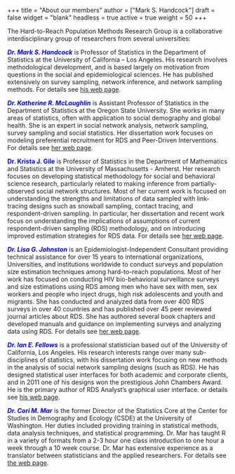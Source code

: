 +++
title = "About our members"
author = ["Mark S. Handcock"]
draft = false
widget = "blank"
headless = true
active = true
weight = 50
+++

The Hard-to-Reach Population Methods Research Group is a collaborative interdisciplinary group of researchers from several universities:

<span style="color:blue">***Dr. Mark S. Handcock***</span> is Professor of Statistics in the Department of Statistics at the University of
California – Los Angeles. His research involves methodological development, and is based largely on motivation from questions in the social and
epidemiological sciences. He has published extensively on survey sampling, network inference, and network sampling methods. For details see
[his web page](https://handcock.gthub.io).

<span style="color:blue">***Dr. Katherine R. McLaughlin***</span>  is Assistant Professor of Statistics in the Department of Statistics at the
Oregon State University. She works in many areas of statistics, often with application to social demography and global health.  She is an
expert in social network analysis, network sampling, survey sampling and social statistics. Her dissertation work focuses on modeling
preferential recruitment for RDS and Peer-Driven Interventions. For details see [her web page](https://krmclaughlin.github.io/).

<span style="color:blue">**Dr. Krista J. Gile**</span> is Professor of Statistics in the Department of Mathematics and Statistics at the
University of Massachusetts - Amherst.  Her research focuses on developing statistical methodology for social and behavioral science research,
particularly related to making inference from partially-observed social network structures. Most of her current work is focused on
understanding the strengths and limitations of data sampled with link-tracing designs such as snowball sampling, contact tracing, and
respondent-driven sampling.  In particular, her dissertation and recent work focus on understanding the implications of assumptions of current
respondent-driven sampling (RDS) methodology, and on introducing improved estimation strategies for RDS data. For details see [her web
page](https://www.math.umass.edu/~gile/).

<span style="color:blue">***Dr. Lisa G. Johnston***</span> is an Epidemiologist-Independent Consultant providing technical assistance for over
15 years to international organizations, Universities, and institutions worldwide to conduct surveys and population size estimation techniques
among hard-to-reach populations. Most of her work has focused on conducting HIV bio-behavioral surveillance surveys and size estimations using
RDS among men who have sex with men, sex workers and people who inject drugs, high risk adolescents and youth and migrants. She has conducted
and analyzed data from over 400 RDS surveys in over 40 countries and has published over 45 peer reviewed journal articles about RDS. She has
authored several book chapters and developed manuals and guidance on implementing surveys and analyzing data using RDS. For details see [her
web page](https://www.lisagjohnston.com/).

<span style="color:blue">***Dr. Ian E. Fellows***</span>  is a professional statistician based out of the University of California, Los
Angeles. His research interests range over many sub-disciplines of statistics, with his dissertation work focusing on new methods in the
analysis of social network sampling designs (such as RDS). He has designed statistical user interfaces for both academic and corporate clients,
and in 2011 one of his designs won the prestigious John Chambers Award. He is the primary author of RDS Analyst’s graphical user interface.
or details see [his web page](https://fellstat.com).

<span style="color:blue">***Dr. Cori M. Mar***</span> is the former Director of the Statistics Core at the Center for Studies in Demography and
Ecology (CSDE) at the University of Washington.  Her duties included providing training in statistical methods, data analysis techniques, and
statistical programming. Dr. Mar has taught R in a variety of formats from a 2-3 hour one class introduction to one hour a week through a 10
week course. Dr. Mar has extensive experience as a translator between statisticians and the applied researchers. For details see [the web
page](https://csde.washington.edu/services/statistics.shtml).
